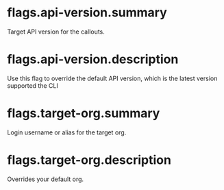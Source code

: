 # flags.api-version.summary

Target API version for the callouts.

# flags.api-version.description

Use this flag to override the default API version, which is the latest version supported the CLI

# flags.target-org.summary

Login username or alias for the target org.

# flags.target-org.description

Overrides your default org.

